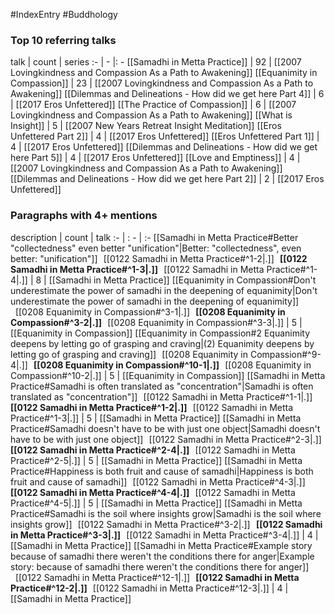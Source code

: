#IndexEntry #Buddhology

### Top 10 referring talks
talk | count | series
:- | - |: -
[[Samadhi in Metta Practice]] | 92 | [[2007 Lovingkindness and Compassion As a Path to Awakening]]
[[Equanimity in Compassion]] | 23 | [[2007 Lovingkindness and Compassion As a Path to Awakening]]
[[Dilemmas and Delineations - How did we get here Part 4]] | 6 | [[2017 Eros Unfettered]]
[[The Practice of Compassion]] | 6 | [[2007 Lovingkindness and Compassion As a Path to Awakening]]
[[What is Insight]] | 5 | [[2007 New Years Retreat Insight Meditation]]
[[Eros Unfettered Part 2]] | 4 | [[2017 Eros Unfettered]]
[[Eros Unfettered Part 1]] | 4 | [[2017 Eros Unfettered]]
[[Dilemmas and Delineations - How did we get here Part 5]] | 4 | [[2017 Eros Unfettered]]
[[Love and Emptiness]] | 4 | [[2007 Lovingkindness and Compassion As a Path to Awakening]]
[[Dilemmas and Delineations - How did we get here Part 2]] | 2 | [[2017 Eros Unfettered]]

### Paragraphs with 4+ mentions
description | count | talk
:- | : - | :-
[[Samadhi in Metta Practice#Better "collectedness" even better "unification"\|Better: "collectedness", even better: "unification"]] &nbsp;&nbsp;[[0122 Samadhi in Metta Practice#^1-2\|.]] &nbsp; **[[0122 Samadhi in Metta Practice#^1-3\|.]]** &nbsp; [[0122 Samadhi in Metta Practice#^1-4\|.]] | 8 | [[Samadhi in Metta Practice]]
[[Equanimity in Compassion#Don't underestimate the power of samadhi in the deepening of equanimity\|Don't underestimate the power of samadhi in the deepening of equanimity]] &nbsp;&nbsp;[[0208 Equanimity in Compassion#^3-1\|.]] &nbsp; **[[0208 Equanimity in Compassion#^3-2\|.]]** &nbsp; [[0208 Equanimity in Compassion#^3-3\|.]] | 5 | [[Equanimity in Compassion]]
[[Equanimity in Compassion#2 Equanimity deepens by letting go of grasping and craving\|(2) Equanimity deepens by letting go of grasping and craving]] &nbsp;&nbsp;[[0208 Equanimity in Compassion#^9-4\|.]] &nbsp; **[[0208 Equanimity in Compassion#^10-1\|.]]** &nbsp; [[0208 Equanimity in Compassion#^10-2\|.]] | 5 | [[Equanimity in Compassion]]
[[Samadhi in Metta Practice#Samadhi is often translated as "concentration"\|Samadhi is often translated as "concentration"]] &nbsp;&nbsp;[[0122 Samadhi in Metta Practice#^1-1\|.]] &nbsp; **[[0122 Samadhi in Metta Practice#^1-2\|.]]** &nbsp; [[0122 Samadhi in Metta Practice#^1-3\|.]] | 5 | [[Samadhi in Metta Practice]]
[[Samadhi in Metta Practice#Samadhi doesn't have to be with just one object\|Samadhi doesn't have to be with just one object]] &nbsp;&nbsp;[[0122 Samadhi in Metta Practice#^2-3\|.]] &nbsp; **[[0122 Samadhi in Metta Practice#^2-4\|.]]** &nbsp; [[0122 Samadhi in Metta Practice#^2-5\|.]] | 5 | [[Samadhi in Metta Practice]]
[[Samadhi in Metta Practice#Happiness is both fruit and cause of samadhi\|Happiness is both fruit and cause of samadhi]] &nbsp;&nbsp;[[0122 Samadhi in Metta Practice#^4-3\|.]] &nbsp; **[[0122 Samadhi in Metta Practice#^4-4\|.]]** &nbsp; [[0122 Samadhi in Metta Practice#^4-5\|.]] | 5 | [[Samadhi in Metta Practice]]
[[Samadhi in Metta Practice#Samadhi is the soil where insights grow\|Samadhi is the soil where insights grow]] &nbsp;&nbsp;[[0122 Samadhi in Metta Practice#^3-2\|.]] &nbsp; **[[0122 Samadhi in Metta Practice#^3-3\|.]]** &nbsp; [[0122 Samadhi in Metta Practice#^3-4\|.]] | 4 | [[Samadhi in Metta Practice]]
[[Samadhi in Metta Practice#Example story because of samadhi there weren't the conditions there for anger\|Example story: because of samadhi there weren't the conditions there for anger]] &nbsp;&nbsp;[[0122 Samadhi in Metta Practice#^12-1\|.]] &nbsp; **[[0122 Samadhi in Metta Practice#^12-2\|.]]** &nbsp; [[0122 Samadhi in Metta Practice#^12-3\|.]] | 4 | [[Samadhi in Metta Practice]]

